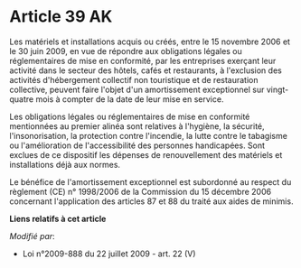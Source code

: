 # Article 39 AK

Les matériels et installations acquis ou créés, entre le 15 novembre 2006 et le 30 juin 2009, en vue de répondre aux
obligations légales ou réglementaires de mise en conformité, par les entreprises exerçant leur activité dans le secteur des
hôtels, cafés et restaurants, à l'exclusion des activités d'hébergement collectif non touristique et de restauration
collective, peuvent faire l'objet d'un amortissement exceptionnel sur vingt-quatre mois à compter de la date de leur mise en
service.

Les obligations légales ou réglementaires de mise en conformité mentionnées au premier alinéa sont relatives à l'hygiène, la
sécurité, l'insonorisation, la protection contre l'incendie, la lutte contre le tabagisme ou l'amélioration de
l'accessibilité des personnes handicapées. Sont exclues de ce dispositif les dépenses de renouvellement des matériels et
installations déjà aux normes.

Le bénéfice de l'amortissement exceptionnel est subordonné au respect du règlement (CE) n° 1998/2006  de la Commission du 15
décembre 2006 concernant l'application des articles 87 et 88 du traité aux aides de minimis.

**Liens relatifs à cet article**

_Modifié par_:

  - Loi n°2009-888 du 22 juillet 2009 - art. 22 (V)
